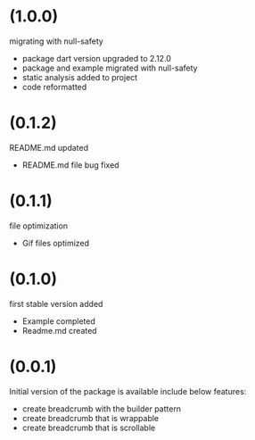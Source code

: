 
# (1.0.0)

migrating with null-safety

- package dart version upgraded to 2.12.0
- package and example migrated with null-safety
- static analysis added to project
- code reformatted

# (0.1.2)

README.md updated

- README.md file bug fixed

# (0.1.1)

file optimization

- Gif files optimized

# (0.1.0)

first stable version added

- Example completed
- Readme.md created

# (0.0.1)

Initial version of the package is available
include below features:

- create breadcrumb with the builder pattern
- create breadcrumb that is wrappable
- create breadcrumb that is scrollable